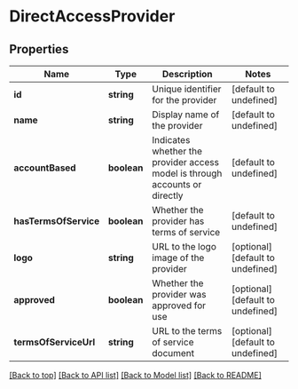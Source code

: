 # DirectAccessProvider

## Properties

|Name | Type | Description | Notes|
|------------ | ------------- | ------------- | -------------|
|**id** | **string** | Unique identifier for the provider | [default to undefined]|
|**name** | **string** | Display name of the provider | [default to undefined]|
|**accountBased** | **boolean** | Indicates whether the provider access model is through accounts or directly | [default to undefined]|
|**hasTermsOfService** | **boolean** | Whether the provider has terms of service | [default to undefined]|
|**logo** | **string** | URL to the logo image of the provider | [optional] [default to undefined]|
|**approved** | **boolean** | Whether the provider was approved for use | [optional] [default to undefined]|
|**termsOfServiceUrl** | **string** | URL to the terms of service document | [optional] [default to undefined]|




[[Back to top]](#) [[Back to API list]](../../README.md#documentation-for-api-endpoints) [[Back to Model list]](../../README.md#documentation-for-models) [[Back to README]](../../README.md)
